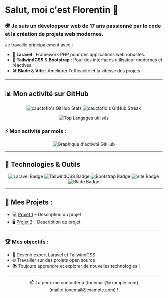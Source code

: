 # Salut, moi c'est Florentin 👋

### 🌍 Je suis un développeur web de 17 ans passionné par le code et la création de projets web modernes.

Je travaille principalement avec :
- 🌟 **Laravel** : Framework PHP pour des applications web robustes.
- 🎨 **TailwindCSS** & **Bootstrap** : Pour des interfaces utilisateur modernes et réactives.
- 🛠️ **Blade** & **Vite** : Améliorer l'efficacité et la vitesse des projets.

---

## 📊 Mon activité sur GitHub

<!-- GitHub Stats -->
<p align="center">
  <img src="https://github-readme-stats.vercel.app/api?username=cauctoflo&show_icons=true&theme=radical&count_private=true" alt="cauctoflo's GitHub Stats" />
  <img src="https://github-readme-streak-stats.herokuapp.com?user=cauctoflo&theme=radical" alt="cauctoflo's GitHub Streak" />
</p>

<!-- Language Stats -->
<p align="center">
  <img src="https://github-readme-stats.vercel.app/api/top-langs/?username=cauctoflo&layout=compact&theme=radical" alt="Top Langages utilisés" />
</p>

### ⚡ Mon activité par mois :

<!-- Contribution Graph -->
<p align="center">
  <img src="https://github-readme-activity-graph.vercel.app/graph?username=cauctoflo&theme=react-dark&bg_color=20232a&hide_border=true" alt="Graphique d'activité GitHub" />
</p>

---

## 🔧 Technologies & Outils

<p align="center">
  <img src="https://img.shields.io/badge/Code-Laravel-red?style=for-the-badge&logo=laravel&logoColor=white" alt="Laravel Badge" />
  <img src="https://img.shields.io/badge/Code-TailwindCSS-blue?style=for-the-badge&logo=tailwindcss&logoColor=white" alt="TailwindCSS Badge" />
  <img src="https://img.shields.io/badge/Code-Bootstrap-purple?style=for-the-badge&logo=bootstrap&logoColor=white" alt="Bootstrap Badge" />
  <img src="https://img.shields.io/badge/Tools-Vite-orange?style=for-the-badge&logo=vite&logoColor=white" alt="Vite Badge" />
  <img src="https://img.shields.io/badge/Tools-Blade-blueviolet?style=for-the-badge&logo=blade&logoColor=white" alt="Blade Badge" />
</p>

---

## 🚀 Mes Projets :

- 💻 [Projet 1](https://github.com/cauctoflo/Project1) – Description du projet
- 🖥️ [Projet 2](https://github.com/cauctoflo/Project2) – Description du projet

---

### 🏆 Mes objectifs :
- 🎯 Devenir expert Laravel et TailwindCSS
- 🌐 Travailler sur des projets open source
- 📚 Toujours apprendre et explorer de nouvelles technologies !

---

<p align="center">
  📫 Tu peux me contacter à [tonemail@example.com](mailto:tonemail@example.com) !
</p>

